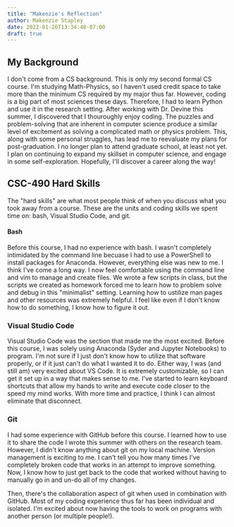 ```yaml
---
title: "Makenzie's Reflection"
author: Makenzie Stapley
date: 2022-01-26T13:34:48-07:00
draft: true
---
```


## My Background

I don't come from a CS background. This is only my second formal CS course. I'm studying Math-Physics, so I haven't used credit space to take more than the minimum CS required by my major thus far. However, coding is a big part of most sciences these days. Therefore, I had to learn Python and use it in the research setting. After working with Dr. Devine this summer, I discovered that I thouroughly enjoy coding. The puzzles and problem-solving that are inherent in computer science produce a similar level of excitement as solving a complicated math or physics problem. This, along with some personal struggles, has lead me to reevaluate my plans for post-graduation. I no longer plan to attend graduate school, at least not yet. I plan on continuing to expand my skillset in computer science, and engage in some self-exploration. Hopefully, I'll discover a career along the way!

## CSC-490 Hard Skills

The "hard skills" are what most people think of when you discuss what you took away from a course. These are the units and coding skills we spent time on: bash, Visual Studio Code, and git.

#### Bash

Before this course, I had no experience with bash. I wasn't completely intimidated by the command line becuase I had to use a PowerShell to install packages for Anaconda. However, everything else was new to me. I think I've come a long way. I now feel comfortable using the command line and vim to manage and create files. We wrote a few scripts in class, but the scripts we created as homework forced me to learn how to problem solve and debug in this "minimalist" setting. Learning how to ustilize man pages and other resources was extremely helpful. I feel like even if I don't know how to do something, I know how to figure it out.

### Visual Studio Code

Visual Studio Code was the section that made me the most excited. Before this course, I was solely using Anaconda (Syder and Jupyter Notebooks) to program. I'm not sure if I just don't know how to utilize that software properly, or if it just can't do what I wanted it to do. Either way, I was (and still am) very excited about VS Code. It is extremely customizable, so I can get it set up in a way that makes sense to me. I've started to learn keyboard shortcuts that allow my hands to write and execute code closer to the speed my mind works. With more time and practice, I think I can almost eliminate that disconnect.

### Git

I had some experience with GitHub before this course. I learned how to use it to share the code I wrote this summer with others on the research team. However, I didn't know anything about git on my local machine. Version management is exciting to me. I can't tell you how many times I've completely broken code that works in an attempt to improve something. Now, I know how to just get back to the code that worked without having to manually go in and un-do all of my changes.

Then, there's the collaboration aspect of git when used in combination with GitHub. Most of my coding experience thus far has been individual and isolated. I'm excited about now having the tools to work on programs with another person (or multiple people!).